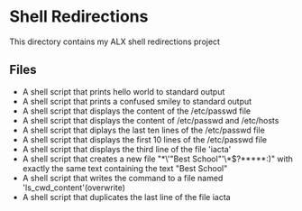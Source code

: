 # Shell Redirections
This directory contains my ALX shell redirections project

## Files
* A shell script that prints hello world to standard output
* A shell script that prints a confused smiley to standard output
* A shell script that displays the content of the /etc/passwd file
* A shell script that displays the content of /etc/passwd and /etc/hosts
* A shell script that diplays the last ten lines of the /etc/passwd file
* A shell script that displays the first 10 lines of the /etc/passwd file
* A shell script that displays the third line of the file 'iacta'
* A shell script that creates a new file "\*\\'"Best School"\'\\*$\?\*\*\*\*\*:)" with exactly the same text containing the text "Best School"
* A shell script that writes the command to a file named 'ls_cwd_content'(overwrite)
* A shell script that duplicates the last line of the file iacta
